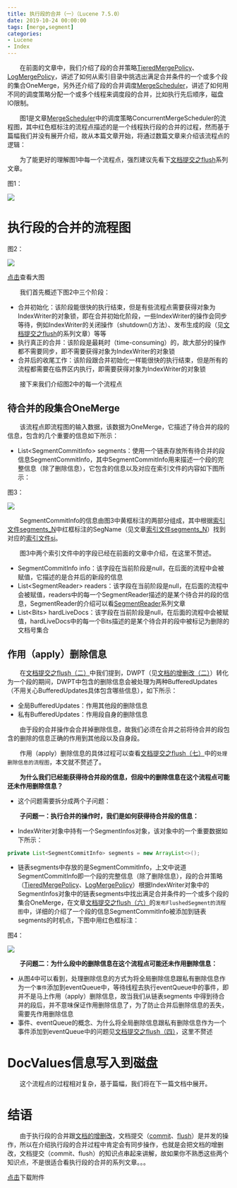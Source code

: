 ```yaml
---
title: 执行段的合并（一）（Lucene 7.5.0）
date: 2019-10-24 00:00:00
tags: [merge,segment]
categories:
- Lucene
- Index
---
```


&emsp;&emsp;在前面的文章中，我们介绍了段的合并策略[TieredMergePolicy](https://www.amazingkoala.com.cn/Lucene/Index/2019/0516/TieredMergePolicy)、[LogMergePolicy](https://www.amazingkoala.com.cn/Lucene/Index/2019/0513/LogMergePolicy)，讲述了如何从索引目录中挑选出满足合并条件的一个或多个段的集合OneMerge，另外还介绍了段的合并调度[MergeScheduler](https://www.amazingkoala.com.cn/Lucene/Index/2019/0519/MergeScheduler)，讲述了如何用不同的调度策略分配一个或多个线程来调度段的合并，比如执行先后顺序，磁盘IO限制。

&emsp;&emsp;图1是文章[MergeScheduler](https://www.amazingkoala.com.cn/Lucene/Index/2019/0519/MergeScheduler)中的调度策略ConcurrentMergeScheduler的流程图，其中红色框标注的流程点描述的是一个线程执行段的合并的过程，然而基于篇幅我们并没有展开介绍，故从本篇文章开始，将通过数篇文章来介绍该流程点的逻辑：

&emsp;&emsp;为了能更好的理解图1中每一个流程点，强烈建议先看下[文档提交之flush](https://www.amazingkoala.com.cn/Lucene/Index/2019/0716/文档提交之flush（一）)系列文章。

图1：

<img src="http://www.amazingkoala.com.cn/uploads/lucene/index/执行段的合并/执行段的合并（一）/1.png">

# 执行段的合并的流程图

图2：

<img src="http://www.amazingkoala.com.cn/uploads/lucene/index/执行段的合并/执行段的合并（一）/2.png">

[点击](http://www.amazingkoala.com.cn/uploads/lucene/index/执行段的合并/执行段的合并（一）/thirdpart.html)查看大图

&emsp;&emsp;我们首先概述下图2中三个阶段：

- 合并初始化：该阶段能很快的执行结束，但是有些流程点需要获得对象为IndexWriter的对象锁，即在合并初始化阶段，一些IndexWriter的操作会同步等待，例如IndexWriter的关闭操作（shutdown()方法）、发布生成的段（见[文档提交之flush](https://www.amazingkoala.com.cn/Lucene/Index/2019/0716/文档提交之flush（一）)的系列文章）等等
- 执行真正的合并：该阶段是最耗时（time-consuming）的，故大部分的操作都不需要同步，即不需要获得对象为IndexWriter的对象锁
- 合并后的收尾工作：该阶段跟合并初始化一样能很快的执行结束，但是所有的流程都需要在临界区内执行，即需要获得对象为IndexWriter的对象锁

&emsp;&emsp;接下来我们介绍图2中的每一个流程点

## 待合并的段集合OneMerge

&emsp;&emsp;该流程点即流程图的输入数据，该数据为OneMerge，它描述了待合并的段的信息，包含的几个重要的信息如下所示：

- List\<SegmentCommitInfo\> segments：使用一个链表存放所有待合并的段信息SegmentCommitInfo，其中SegmentCommitInfo用来描述一个段的完整信息（除了删除信息），它包含的信息以及对应在索引文件的内容如下图所示：

图3：

<img src="http://www.amazingkoala.com.cn/uploads/lucene/index/执行段的合并/执行段的合并（一）/3.png">

&emsp;&emsp;SegmentCommitInfo的信息由图3中黄框标注的两部分组成，其中根据[索引文件segments_N](https://www.amazingkoala.com.cn/Lucene/suoyinwenjian/2019/0610/索引文件之segments_N)中红框标注的SegName（见文章[索引文件segments_N](https://www.amazingkoala.com.cn/Lucene/suoyinwenjian/2019/0610/索引文件之segments_N)）找到对应的[索引文件si](https://www.amazingkoala.com.cn/Lucene/suoyinwenjian/2019/0605/索引文件之si)。

&emsp;&emsp;图3中两个索引文件中的字段已经在前面的文章中介绍，在这里不赘述。

- SegmentCommitInfo info：该字段在当前阶段是null，在后面的流程中会被赋值，它描述的是合并后的新段的信息
- List\<SegmentReader\> readers：该字段在当前阶段是null，在后面的流程中会被赋值，readers中的每一个SegmentReader描述的是某个待合并的段的信息，SegmentReader的介绍可以看[SegmentReader](https://www.amazingkoala.com.cn/Lucene/Index/2019/1014/SegmentReader（一）)系列文章
- List\<Bits\> hardLiveDocs：该字段在当前阶段是null，在后面的流程中会被赋值，hardLiveDocs中的每一个Bits描述的是某个待合并的段中被标记为删除的文档号集合

## 作用（apply）删除信息

&emsp;&emsp;在[文档提交之flush（二）](https://www.amazingkoala.com.cn/Lucene/Index/2019/0718/文档提交之flush（二）)中我们提到，DWPT（见[文档的增删改（二）](https://www.amazingkoala.com.cn/Lucene/Index/2019/0628/文档的增删改（二）)）转化为一个段的期间，DWPT中包含的删除信息会被处理为两种BufferedUpdates（不用关心BufferedUpdates具体包含哪些信息），如下所示：

- 全局BufferedUpdates：作用其他段的删除信息
- 私有BufferedUpdates：作用段自身的删除信息

&emsp;&emsp;由于段的合并操作会合并掉删除信息，故我们必须在合并之前将待合并的段包含的删除的信息正确的作用到其他段以及自身段。

&emsp;&emsp;作用（apply）删除信息的具体过程可以查看[文档提交之flush（七）](https://www.amazingkoala.com.cn/Lucene/Index/2019/0807/文档提交之flush（七）)中的`处理删除信息的流程图`，本文就不赘述了。

&emsp;&emsp;**为什么我们已经能获得待合并段的信息，但段中的删除信息在这个流程点可能还未作用删除信息？**

- 这个问题需要拆分成两个子问题：

&emsp;&emsp;**子问题一：执行合并的操作时，我们是如何获得待合并段的信息：**

- IndexWriter对象中持有一个SegmentInfos对象，该对象中的一个重要数据如下所示：

```java
private List<SegmentCommitInfo> segments = new ArrayList<>();
```

- 链表segments中存放的是SegmentCommitInfo，上文中说道SegmentCommitInfo即一个段的完整信息（除了删除信息），段的合并策略（[TieredMergePolicy](https://www.amazingkoala.com.cn/Lucene/Index/2019/0516/TieredMergePolicy)、[LogMergePolicy](https://www.amazingkoala.com.cn/Lucene/Index/2019/0513/LogMergePolicy)）根据IndexWriter对象中的SegmentInfos对象中的链表segments中找出满足合并条件的一个或多个段的集合OneMerge，在文章[文档提交之flush（六）](https://www.amazingkoala.com.cn/Lucene/Index/2019/0805/文档提交之flush（六）)的`发布FlushedSegment的流程图`中，详细的介绍了一个段的信息SegmentCommitInfo被添加到链表segments的时机点，下图中用红色框标注：

图4：

<img src="http://www.amazingkoala.com.cn/uploads/lucene/index/执行段的合并/执行段的合并（一）/4.png">

&emsp;&emsp;**子问题二：为什么段中的删除信息在这个流程点可能还未作用删除信息：**

- 从图4中可以看到，处理删除信息的方式为将全局删除信息跟私有删除信息作为一个`事件`添加到eventQueue中，等待线程去执行eventQueue中的事件，即并不是马上作用（apply）删除信息，故当我们从链表segments 中得到待合并的段后，并不意味保证作用删除信息了，为了防止合并后删除信息的丢失，需要先作用删除信息
- 事件、eventQueue的概念、为什么将全局删除信息跟私有删除信息作为一个事件添加到eventQueue中的问题见[文档提交之flush（四）](https://www.amazingkoala.com.cn/Lucene/Index/2019/0730/文档提交之flush（四）)，这里不赘述

# DocValues信息写入到磁盘

&emsp;&emsp;这个流程点的过程相对复杂，基于篇幅，我们将在下一篇文档中展开。

# 结语

&emsp;&emsp;由于执行段的合并跟[文档的增删改](https://www.amazingkoala.com.cn/Lucene/Index/2019/0626/文档的增删改（一）)，文档提交（[commit](https://www.amazingkoala.com.cn/Lucene/Index/2019/0906/文档提交之commit（一）)、[flush](https://www.amazingkoala.com.cn/Lucene/Index/2019/0716/文档提交之flush（一）)）是并发的操作，所以在介绍执行段的合并过程中肯定会有同步操作，也就是会把文档的增删改，文档提交（commit、flush）的知识点串起来讲解，故如果你不熟悉这些两个知识点，不是很适合看执行段的合并的系列文章。。。

[点击](http://www.amazingkoala.com.cn/attachment/Lucene/Index/执行段的合并/执行段的合并（一）/执行段的合并（一）.zip)下载附件


